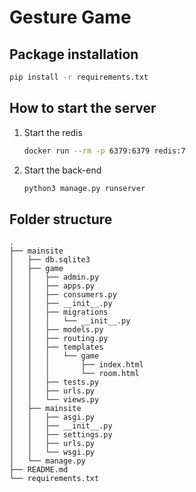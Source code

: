 # Gesture Game

## Package installation
```bash
pip install -r requirements.txt
```

## How to start the server
1. Start the redis
    ```bash
    docker run --rm -p 6379:6379 redis:7
    ```
2. Start the back-end
    ```bash
    python3 manage.py runserver
    ```

## Folder structure
```
.
├── mainsite
│   ├── db.sqlite3
│   ├── game
│   │   ├── admin.py
│   │   ├── apps.py
│   │   ├── consumers.py
│   │   ├── __init__.py
│   │   ├── migrations
│   │   │   └── __init__.py
│   │   ├── models.py
│   │   ├── routing.py
│   │   ├── templates
│   │   │   └── game
│   │   │       ├── index.html
│   │   │       └── room.html
│   │   ├── tests.py
│   │   ├── urls.py
│   │   └── views.py
│   ├── mainsite
│   │   ├── asgi.py
│   │   ├── __init__.py
│   │   ├── settings.py
│   │   ├── urls.py
│   │   └── wsgi.py
│   └── manage.py
├── README.md
└── requirements.txt
```